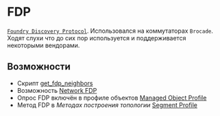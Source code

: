 # FDP

[`Foundry Discovery Protocol`](http://docs.ruckuswireless.com/fastiron/08.0.80/fastiron-08080-managementguide/GUID-4C951D0A-F050-4DC7-96AA-FDBEC3D20C09.html). Использовался на коммутаторах `Brocade`. 
Ходят слухи что до сих пор используется и поддерживается некоторыми вендорами.

## Возможности

* Скрипт [get_fdp_neighbors](../../../../dev/sa/scripts/get_fdp_neighbors.md)
* Возможность [Network FDP](../../../../user/reference/caps/network/fdp.md)
* Опрос FDP включён в профиле объектов [Managed Object Profile](../../../../user/reference/concepts/managed-object-profile/index.md#Box(Полный_опрос))
* Метод FDP в *Методах построения топологии* [Segment Profile](../../../../user/reference/concepts/network-segment-profile/index.md)
